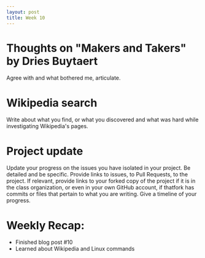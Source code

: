 ```yaml
---
layout: post
title: Week 10
---
```


# Thoughts on "Makers and Takers" by Dries Buytaert
Agree with and what bothered me, articulate. 

# Wikipedia search
Write about what you find, or what you discovered and what was hard while investigating Wikipedia's pages.

# Project update
Update your progress on the issues you have isolated in your project. Be detailed and be specific. Provide links to issues, to Pull Requests, to the project. If relevant, provide links to your forked copy of the project if it is in the class organization, or even in your own GitHub account, if thatfork has commits or files that pertain to what you are writing. Give a timeline of your progress.


# Weekly Recap:
* Finished blog post #10
* Learned about Wikipedia and Linux commands
